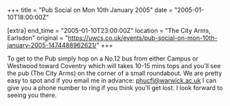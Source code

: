 +++
title = "Pub Social on Mon 10th January 2005"
date = "2005-01-10T18:00:00Z"

[extra]
end_time = "2005-01-10T23:00:00Z"
location = "The City Arms, Earlsdon"
original = "https://uwcs.co.uk/events/pub-social-on-mon-10th-january-2005-1474488962621/"
+++

To get to the Pub simply hop on a No.12 bus from either Campus or Westwood toward Coventry which will takes 10-15 mins tops and you'll see the pub (The City Arms) on the corner of a small roundabout. We are pretty easy to spot and if you email me in advance: phucfl@warwick.ac.uk I can give you a phone number to ring if you think you'll get lost. I look forward to seeing you there.

